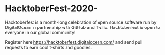 # HacktoberFest-2020-
Hacktoberfest is a month-long celebration of open source software run by DigitalOcean in partnership with GitHub and Twilio. Hacktoberfest is open to everyone in our global community!

Register here https://hacktoberfest.digitalocean.com/ and send pull requests to earn cool t-shirts and goodies.
